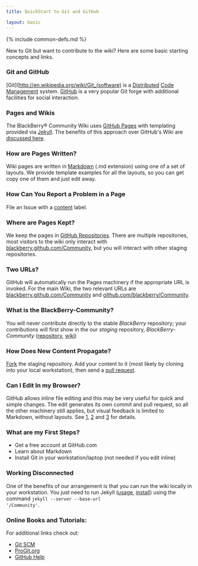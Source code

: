 ```yaml
---
title: QuickStart to Git and GitHub

layout: basic
---
```

{% include common-defs.md %}

New to Git but want to contribute to the wiki? Here are some basic starting concepts and links.

### Git and GitHub

[Git](http://en.wikipedia.org/wiki/Git_(software)
is a [Distributed](http://en.wikipedia.org/wiki/Distributed_revision_control)
[Code Management](http://en.wikipedia.org/wiki/Source_code_management) system.
[GitHub](http://en.wikipedia.org/wiki/GitHub) is a very popular Git forge with additional facilities for
social interaction.

### Pages and Wikis

The BlackBerry&reg; Community Wiki uses [GitHub Pages](http://help.github.com/pages/) with
templating provided via
[Jekyll](http://github.com/mojombo/jekyll/).
The benefits of this approach over GitHub's Wiki are [discussed here](http://supportforums.blackberry.com/t5/General-Open-Source-Topics/Community-Wiki-at-GitHub-Pages-or-Wiki/td-p/1466637).

### How are Pages Written?

Wiki pages are written in [Markdown](http://daringfireball.net/projects/markdown/) (.md extension)
using one of a set of layouts.
We provide template examples for all the layouts, so you can get copy one of them and just edit away.

### How Can You Report a Problem in a Page

File an Issue with a
[content](https://github.com/blackberry-community/Community/issues?labels=content) label.

### Where are Pages Kept?

We keep the pages in [GitHub Repositories](http://help.github.com/create-a-repo/).  There are multiple repositories,
most visitors to the wiki only interact with [blackberry.github.com/Community](http://blackberry.github.com/Community),
but you will interact with other staging repositories.

### Two URLs?

GitHub will automatically run the Pages machinery if the appropriate URL is invoked.  For the main Wiki, the two
relevant URLs are
[blackberry.github.com/Community](http://blackberry.github.com/Community)
and [github.com/blackberry/Community](https://github.com/blackberry/Community).

### What is the BlackBerry-Community?

You will never contribute directly to the stable *BlackBerry* repository;
your contributions will first show in the
our *staging* repository,
*BlackBerry-Community*
([repository](https://github.com/blackberry-community/Community),
[wiki](http://blackberry-community.github.com/Community))

### How Does New Content Propagate?

[Fork](http://help.github.com/fork-a-repo/) the staging repository.  Add your content to it (most likely
by cloning into your local workstation), then send a [pull request](http://help.github.com/send-pull-requests/).

### Can I Edit In my Browser?

GitHub allows inline file editing and this may be very useful for quick and simple changes.
The edit generates its own commit and pull request, so all the other machinery still applies,
but visual feedback is limited to Markdown, without layouts.
See [1], [2] and [3] for details.

[1]: <https://github.com/blog/143-inline-file-editing> ""
[2]: <https://github.com/blog/844-forking-with-the-edit-button> ""
[3]: <https://github.com/blog/905-edit-like-an-ace> ""

### What are my First Steps?

* Get a free account at GitHub.com
* Learn about Markdown
* Install Git in your workstation/laptop (not needed if you edit inline)

### Working Disconnected

One of the benefits of our arrangement is that you can run the wiki locally in your workstation.
You just need to run Jekyll
([usage](https://github.com/mojombo/jekyll/wiki/Usage),
[install](https://github.com/mojombo/jekyll/wiki/Install/2ac4260c25de04e9215573c3424bd6ecdcdae9ef))
using the command <code>jekyll --server --base-url '/Community'</code>.

### Online Books and Tutorials:

For additional links check out:
 * [Git SCM](http://git-scm.com)
 * [ProGit.org](http://progit.org)
 * [GitHub Help](http://help.github.com/)
